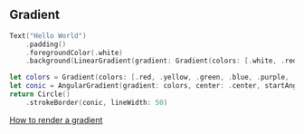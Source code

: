 ## Gradient

```swift
Text("Hello World")
    .padding()
    .foregroundColor(.white)
    .background(LinearGradient(gradient: Gradient(colors: [.white, .red, .black]), startPoint: .top, endPoint: .bottom))
```

```swift
let colors = Gradient(colors: [.red, .yellow, .green, .blue, .purple, .red])
let conic = AngularGradient(gradient: colors, center: .center, startAngle: .zero, endAngle: .degrees(360))
return Circle()
    .strokeBorder(conic, lineWidth: 50)
```

[How to render a gradient](https://www.hackingwithswift.com/quick-start/swiftui/how-to-render-a-gradient)
